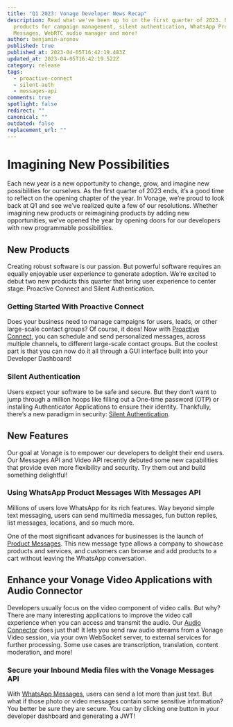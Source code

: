 ```yaml
---
title: "Q1 2023: Vonage Developer News Recap"
description: Read what we've been up to in the first quarter of 2023. New
  products for campaign management, silent authentication, WhatsApp Product
  Messages, WebRTC audio manager and more!
author: benjamin-aronov
published: true
published_at: 2023-04-05T16:42:19.483Z
updated_at: 2023-04-05T16:42:19.522Z
category: release
tags:
  - proactive-connect
  - silent-auth
  - messages-api
comments: true
spotlight: false
redirect: ""
canonical: ""
outdated: false
replacement_url: ""
---
```

# Imagining New Possibilities

Each new year is a new opportunity to change, grow, and imagine new possibilities for ourselves. As the first quarter of 2023 ends, it’s a good time to reflect on the opening chapter of the year.
In Vonage, we’re proud to look back at Q1 and see we’ve realized quite a few of our resolutions. Whether imagining new products or reimagining products by adding new opportunities, we’ve opened the year by opening doors for our developers with new programmable possibilities. 

## New Products

Creating robust software is our passion. But powerful software requires an equally enjoyable user experience to generate adoption. We’re excited to debut two new products this quarter that bring user experience to center stage: Proactive Connect and Silent Authentication.

### Getting Started With Proactive Connect

Does your business need to manage campaigns for users, leads, or other large-scale contact groups? Of course, it does! Now with [Proactive Connect](https://developer.vonage.com/en/blog/getting-started-with-the-campaign-manager-api-and-ui), you can schedule and send personalized messages, across multiple channels, to different large-scale contact groups. But the coolest part is that you can now do it all through a GUI interface built into your Developer Dashboard!

### Silent Authentication

Users expect your software to be safe and secure. But they don’t want to jump through a million hoops like filling out a One-time password (OTP) or installing Authenticator Applications to ensure their identity. Thankfully, there’s a new paradigm in security: [Silent Authentication](https://developer.vonage.com/en/blog/introducing-vonage-silent-authentication).

## New Features

Our goal at Vonage is to empower our developers to delight their end users. Our Messages API and Video API recently debuted some new capabilities that provide even more flexibility and security. Try them out and build something delightful! 

### Using WhatsApp Product Messages With Messages API

Millions of users love WhatsApp for its rich features. Way beyond simple text messaging, users can send multimedia messages, fun button replies, list messages, locations, and so much more.

One of the most significant advances for businesses is the launch of [Product Messages](https://developer.vonage.com/en/blog/using-whatsapp-product-messages-with-the-vonage-messages-api). This new message type allows a company to showcase products and services, and customers can browse and add products to a cart without leaving the WhatsApp conversation.

## Enhance your Vonage Video Applications with Audio Connector

Developers usually focus on the video component of video calls. But why? There are many interesting applications to improve the video call experience when you can access and transmit the audio.
Our [Audio Connector](https://developer.vonage.com/en/blog/enhance-your-vonage-video-applications-with-audio-connector) does just that! It lets you send raw audio streams from a Vonage Video session, via your own WebSocket server, to external services for further processing. Some use cases are transcription, translation, content moderation, and more!

### Secure your Inbound Media files with the Vonage Messages API 

With [WhatsApp Messages](https://developer.vonage.com/en/blog/secure-your-inbound-media-files-with-the-vonage-messages-api), users can send a lot more than just text. But what if those photo or video messages contain some sensitive information? You better be sure they are secure. You can by clicking one button in your developer dashboard and generating a JWT!